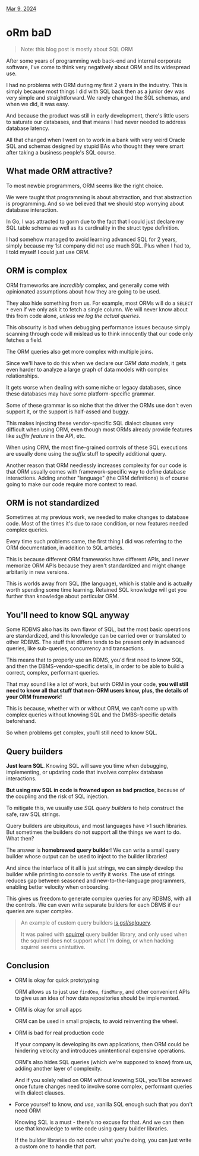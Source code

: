 [Mar 9, 2024](/blog/2024/)

# oRm baD

> Note: this blog post is mostly about SQL ORM

After some years of programming web back-end and
internal corporate software, I've come to think very
negatively about ORM and its widespread use.

I had no problems with ORM during my first 2 years in the industry.
This is simply because most things I did with SQL back then as a
junior dev was very simple and straightforward. We rarely changed
the SQL schemas, and when we did, it was easy.

And because the product was still in early development, there's
little users to saturate our databases, and that means I had never
needed to address database latency.

All that changed when I went on to work in a bank
with very weird Oracle SQL and schemas designed by stupid BAs
who thought they were smart after taking a business people's
SQL course.

## What made ORM attractive?

To most newbie programmers, ORM seems like the right choice.

We were taught that programming is about abstraction, and that
abstraction is programming. And so we believed that we should stop
worrying about database interaction.

In Go, I was attracted to gorm due to the fact that I could just
declare my SQL table schema as well as its cardinality in the
struct type definition.

I had somehow managed to avoid learning advanced SQL for 2 years,
simply because my 1st company did not use much SQL. Plus when I had to,
I told myself I could just use ORM.

## ORM is complex

ORM frameworks are *incredibly* complex, and generally come
with opinionated assumptions about how they are going to be used.

They also hide something from us. For example, most ORMs will do
a `SELECT *` even if we only ask it to fetch a single column.
We will never know about this from code alone, *unless we log
the actual queries*.

This obscurity is bad when debugging performance issues because
simply scanning through code will mislead us to think innocently
that our code only fetches a field.

The ORM queries also get more complex with multiple joins.

Since we'll have to do this when we declare our *ORM data models*,
it gets even harder to analyze a large graph of data models with
complex relationships.

It gets worse when dealing with some niche or legacy databases,
since these databases may have some platform-specific grammar.

Some of these grammar is so niche that the driver the ORMs use don't
even support it, or the support is half-assed and buggy.

This makes injecting these vendor-specific SQL dialect clauses very
difficult when using ORM, even though most ORMs already provide features
like *suffix feature* in the API, etc.

When using ORM, the most fine-grained controls of these SQL executions
are usually done using the *suffix* stuff to specify additional query.

Another reason that ORM needlessly increases complexity for our code
is that ORM usually comes with framework-specific way to define
database interactions. Adding another "language" (the ORM definitions)
is of course going to make our code require more context to read.

## ORM is not standardized

Sometimes at my previous work, we needed to make changes to database code.
Most of the times it's due to race condition, or new features needed
complex queries.

Every time such problems came, the first thing I did was referring to the
ORM documentation, in addition to SQL articles.

This is because different ORM frameworks have different APIs,
and I never memorize ORM APIs because they aren't standardized and might
change arbitarily in new versions.

This is worlds away from SQL (the language), which is stable and is actually
worth spending some time learning. Retained SQL knowledge will get you further
than knowledge about particular ORM.

## You'll need to know SQL anyway

Some RDBMS also has its own flavor of SQL, but the most basic operations
are standardized, and this knowledge can be carried over or translated to
other RDBMS. The stuff that differs tends to be present only in advanced queries,
like sub-queries, concurrency and transactions.

This means that to properly use an RDMS, you'd first need to know SQL,
and then the DBMS-vendor-specific details, in order to be able to build a correct,
complex, performant queries.

That may sound like a lot of work, but with ORM in your code,
**you will still need to know all that stuff that non-ORM users know, plus,
the details of your ORM framework!**

This is because, whether with or without ORM, we can't come up with complex
queries without knowing SQL and the DMBS-specific details beforehand.

So when problems get complex, you'll still need to know SQL.

## Query builders

**Just learn SQL**. Knowing SQL will save you time when debugging, implementing,
or updating code that involves complex database interactions.

**But using raw SQL in code is frowned upon as bad practice**,
because of the coupling and the risk of SQL injection.

To mitigate this, we usually use *SQL query builders* to help construct the
safe, raw SQL strings.

Query builders are ubiquitous, and most languages have >1 such libraries.
But sometimes the builders do not support all the things we want to do.
What then?

The answer is **homebrewed query builde**r! We can write a small query builder
whose output can be used to inject to the builder libraries!

And since the interface of it all is just strings, we can simply develop the builder
while printing to console to verify it works. The use of strings reduces gap between
seasoned and new-to-the-language programmers, enabling better velocity when onboarding.

This gives us freedom to generate complex queries for any RDBMS, with all the
controls. We can even write separate builders for each DBMS if our queries
are super complex.

> An example of custom query builders [is gsl/sqlquery](https://github.com/soyart/gsl/tree/master/sqlquery).
> 
> It was paired with [squirrel](https://github.com/Masterminds/squirrel)
> query builder library, and only used when the squirrel does not support
> what I'm doing, or when hacking squirrel seems unintuitive.

## Conclusion

- ORM is okay for quick prototyping

  ORM allows us to just use `findOne`, `findMany`, and other convenient APIs
  to give us an idea of how data repositories should be implemented.

- ORM is okay for small apps

  ORM can be used in small projects, to avoid reinventing the wheel.

- ORM is bad for real production code

  If your company is developing its own applications, then ORM could
  be hindering velocity and introduces unintentional expensive operations.

  ORM's also hides SQL queries (which we're supposed to know) from us,
  adding another layer of complexity.

  And if you solely relied on ORM without knowing SQL,
  you'll be screwed once future changes need to involve some complex,
  performant queries with dialect clauses.

- Force yourself to know, *and use*, vanilla SQL enough such that you don't need ORM

  Knowing SQL is a must - there's no excuse for that. And we can
  then use that knowledge to write code using query builder libraries.

  If the builder libraries do not cover what you're doing, you can
  just write a custom one to handle that part.
